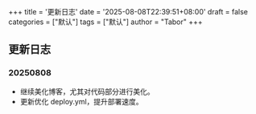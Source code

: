+++
title = '更新日志'
date = '2025-08-08T22:39:51+08:00'
draft = false
categories = ["默认"]
tags = ["默认"]
author = "Tabor"
+++

## 更新日志

### 20250808

- 继续美化博客，尤其对代码部分进行美化。
- 更新优化 deploy.yml，提升部署速度。
